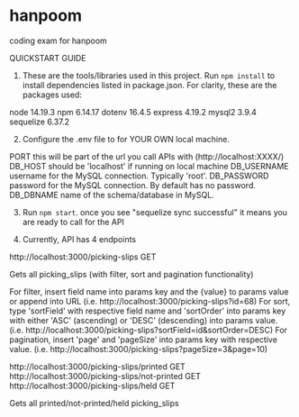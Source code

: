 # hanpoom
 coding exam for hanpoom

QUICKSTART GUIDE

1. These are the tools/libraries used in this project. Run `npm install` to install dependencies listed in package.json. For clarity, these are the packages used:

node        14.19.3
npm         6.14.17
dotenv      16.4.5
express     4.19.2
mysql2      3.9.4
sequelize   6.37.2

2. Configure the .env file to for YOUR OWN local machine.

PORT            this will be part of the url you call APIs with (http://localhost:XXXX/)
DB_HOST         should be 'localhost' if running on local machine
DB_USERNAME     username for the MySQL connection. Typically 'root'.
DB_PASSWORD     password for the MySQL connection. By default has no password.
DB_DBNAME       name of the schema/database in MySQL.

3. Run `npm start`. once you see "sequelize sync successful" it means you are ready to call for the API

4. Currently, API has 4 endpoints

http://localhost:3000/picking-slips                     GET

Gets all picking_slips (with filter, sort and pagination functionality)

For filter, insert field name into params key and the {value} to params value or append into URL (i.e. http://localhost:3000/picking-slips?id=68)
For sort, type 'sortField' with respective field name and 'sortOrder' into params key with either 'ASC' (ascending) or 'DESC' (descending) into params value. (i.e. http://localhost:3000/picking-slips?sortField=id&sortOrder=DESC)
For pagination, insert 'page' and 'pageSize' into params key with respective value. (i.e. http://localhost:3000/picking-slips?pageSize=3&page=10)

http://localhost:3000/picking-slips/printed             GET
http://localhost:3000/picking-slips/not-printed         GET
http://localhost:3000/picking-slips/held                GET

Gets all printed/not-printed/held picking_slips
